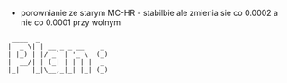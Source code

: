 - porownianie ze starym MC-HR - stabilbie ale zmienia sie co 0.0002 a nie co 0.0001 przy wolnym


```
 ____  _                   
|  _ \| | __ _ _ __    _   
| |_) | |/ _` | '_ \  (_)  
|  __/| | (_| | | | |  _   
|_|   |_|\__,_|_| |_| (_)
```
